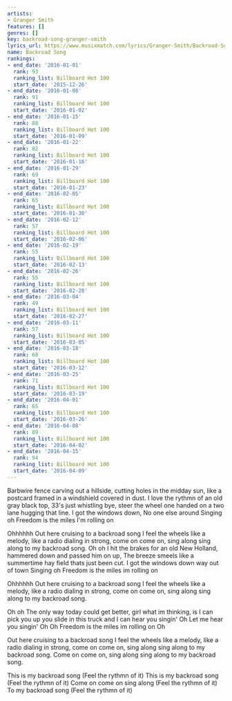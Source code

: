 ```yaml
---
artists:
- Granger Smith
features: []
genres: []
key: backroad-song-granger-smith
lyrics_url: https://www.musixmatch.com/lyrics/Granger-Smith/Backroad-Song
name: Backroad Song
rankings:
- end_date: '2016-01-01'
  rank: 93
  ranking_list: Billboard Hot 100
  start_date: '2015-12-26'
- end_date: '2016-01-08'
  rank: 91
  ranking_list: Billboard Hot 100
  start_date: '2016-01-02'
- end_date: '2016-01-15'
  rank: 88
  ranking_list: Billboard Hot 100
  start_date: '2016-01-09'
- end_date: '2016-01-22'
  rank: 82
  ranking_list: Billboard Hot 100
  start_date: '2016-01-16'
- end_date: '2016-01-29'
  rank: 69
  ranking_list: Billboard Hot 100
  start_date: '2016-01-23'
- end_date: '2016-02-05'
  rank: 65
  ranking_list: Billboard Hot 100
  start_date: '2016-01-30'
- end_date: '2016-02-12'
  rank: 57
  ranking_list: Billboard Hot 100
  start_date: '2016-02-06'
- end_date: '2016-02-19'
  rank: 55
  ranking_list: Billboard Hot 100
  start_date: '2016-02-13'
- end_date: '2016-02-26'
  rank: 55
  ranking_list: Billboard Hot 100
  start_date: '2016-02-20'
- end_date: '2016-03-04'
  rank: 49
  ranking_list: Billboard Hot 100
  start_date: '2016-02-27'
- end_date: '2016-03-11'
  rank: 57
  ranking_list: Billboard Hot 100
  start_date: '2016-03-05'
- end_date: '2016-03-18'
  rank: 60
  ranking_list: Billboard Hot 100
  start_date: '2016-03-12'
- end_date: '2016-03-25'
  rank: 71
  ranking_list: Billboard Hot 100
  start_date: '2016-03-19'
- end_date: '2016-04-01'
  rank: 65
  ranking_list: Billboard Hot 100
  start_date: '2016-03-26'
- end_date: '2016-04-08'
  rank: 89
  ranking_list: Billboard Hot 100
  start_date: '2016-04-02'
- end_date: '2016-04-15'
  rank: 94
  ranking_list: Billboard Hot 100
  start_date: '2016-04-09'
---
```

Barbwire fence carving out a hillside, cutting holes in the midday sun, like a postcard framed in a windshield covered in dust.
I love the rythmn of an old gray black top, 33's just whistling bye, steer the wheel one handed on a two lane hugging that line.
I got the windows down, No one else around
Singing oh
Freedom is the miles I'm rolling on

Ohhhhhh
Out here cruising to a backroad song
I feel the wheels like a melody, like a radio dialing in strong, come on come on, sing along sing along to my backroad song.
Oh oh
I hit the brakes for an old New Holland, hammered down and passed him on up, The breeze smeels like a summertime hay field thats just been cut.
I got the windows down way out of town
Singing oh
Freedom is the miles im rolling on

Ohhhhhh
Out here cruising to a backroad song
I feel the wheels like a melody, like a radio dialing in strong, come on come on, sing along sing along to my backroad song.

Oh oh
The only way today could get better, girl what im thinking, is I can pick you up you slide in this truck and I can hear you singin'
Oh
Let me hear you singin'
Oh
Oh
Freedom is the miles im rolling on
Oh

Out here cruising to a backroad song
I feel the wheels like a melody, like a radio dialing in strong, come on come on, sing along sing along to my backroad song.
Come on come on, sing along sing along to my backroad song.

This is my backroad song
(Feel the rythmn of it)
This is my backroad song
(Feel the rythmn of it)
Come on come on sing along
(Feel the rythmn of it)
To my backroad song
(Feel the rythmn of it)
